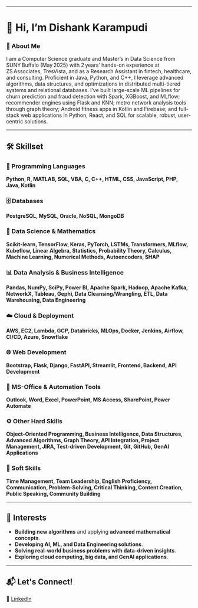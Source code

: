 

---

# 👋 Hi, I’m Dishank Karampudi  

### 🚀 About Me  
I am a Computer Science graduate and Master’s in Data Science from SUNY Buffalo (May 2025) with 2 years’ hands-on experience at ZS Associates, TresVista, and as a Research Assistant in fintech, healthcare, and consulting. Proficient in Java, Python, and C++, I leverage advanced algorithms, data structures, and optimizations in distributed multi-tiered systems and relational databases. I’ve built large-scale ML pipelines for churn prediction and fraud detection with Spark, XGBoost, and MLflow; recommender engines using Flask and KNN; metro network analysis tools through graph theory; Android fitness apps in Kotlin and Firebase; and full-stack web applications in Python, React, and SQL for scalable, robust, user-centric solutions.

---

## 🛠️ Skillset  

### **📌 Programming Languages**  
**Python, R, MATLAB, SQL, VBA, C, C++, HTML, CSS, JavaScript, PHP, Java, Kotlin**  

### **🗄️ Databases**  
**PostgreSQL, MySQL, Oracle, NoSQL, MongoDB**  

### **🤖 Data Science & Mathematics**  
**Scikit-learn, TensorFlow, Keras, PyTorch, LSTMs, Transformers, MLflow, Kubeflow, Linear Algebra, Statistics, Probability Theory, Calculus, Machine Learning, Numerical Methods, Autoencoders, SHAP**  

### **📊 Data Analysis & Business Intelligence**  
**Pandas, NumPy, SciPy, Power BI, Apache Spark, Hadoop, Apache Kafka, NetworkX, Tableau, Gephi, Data Cleansing/Wrangling, ETL, Data Warehousing, Data Engineering**  

### **☁️ Cloud & Deployment**  
**AWS, EC2, Lambda, GCP, Databricks, MLOps, Docker, Jenkins, Airflow, CI/CD, Azure, Snowflake**  

### **🌐 Web Development**  
**Bootstrap, Flask, Django, FastAPI, Streamlit, Frontend, Backend, API Development**  

### **📂 MS-Office & Automation Tools**  
**Outlook, Word, Excel, PowerPoint, MS Access, SharePoint, Power Automate**  

### **⚙️ Other Hard Skills**  
**Object-Oriented Programming, Business Intelligence, Data Structures, Advanced Algorithms, Graph Theory, API Integration, Project Management, JIRA, Test-driven Development, Git, GitHub, GenAI Applications**  

### **🧠 Soft Skills**  
**Time Management, Team Leadership, English Proficiency, Communication, Problem-Solving, Critical Thinking, Content Creation, Public Speaking, Community Building**  

---

## 🎯 Interests  
- **Building new algorithms** and applying **advanced mathematical concepts**.  
- **Developing AI, ML, and Data Engineering solutions**.  
- **Solving real-world business problems with data-driven insights**.  
- **Exploring cloud computing, big data, and GenAI applications**.  

---

## 📬 Let's Connect!  
🔗 [LinkedIn](https://www.linkedin.com/in/dishankkarampudi)  
